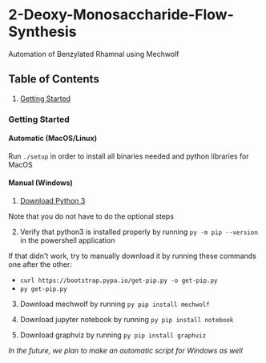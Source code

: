 # 2-Deoxy-Monosaccharide-Flow-Synthesis

Automation of Benzylated Rhamnal using Mechwolf

## Table of Contents

1. [Getting Started](#getting-started)

### Getting Started

#### Automatic (MacOS/Linux)

Run `./setup` in order to install all binaries needed and python libraries for MacOS

#### Manual (Windows)

1. [Download Python 3](https://phoenixnap.com/kb/how-to-install-python-3-windows)

Note that you do not have to do the optional steps

2. Verify that python3 is installed properly by running `py -m pip --version` in the powershell application

If that didn't work, try to manually download it by running these commands one after the other:
- `curl https://bootstrap.pypa.io/get-pip.py -o get-pip.py`
- `py get-pip.py`

3. Download mechwolf by running `py pip install mechwolf`

4. Download jupyter notebook by running `py pip install notebook`

5. Download graphviz by running `py pip install graphviz`

*In the future, we plan to make an automatic script for Windows as well*
